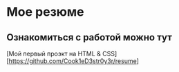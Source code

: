 # Мое резюме
## Ознакомиться с работой можно тут

[Мой первый проэкт на HTML & CSS] [https://github.com/Cook1eD3str0y3r/resume]
